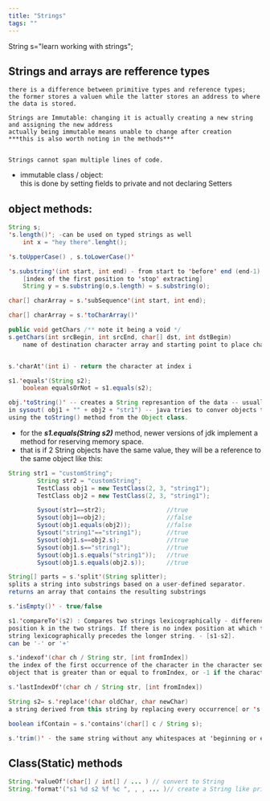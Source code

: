 ```yaml
---
title: "Strings"
tags: ""
---
```

String s="learn working with strings";

## Strings and arrays are refference types

    there is a difference between primitive types and reference types;
    the former stores a valuen while the latter stores an address to where the data is stored.

    Strings are Immutable: changing it is actually creating a new string and assigning the new address
    actually being immutable means unable to change after creation
    ***this is also worth noting in the methods***


    Strings cannot span multiple lines of code.

-   immutable class / object:  
    this is done by setting fields to private and not declaring Setters

## object methods:

```java
String s;
's.length()'; -can be used on typed strings as well
	int x = "hey there".lenght();

's.toUpperCase() , s.toLowerCase()'

's.substring'(int start, int end) - from start to 'before' end (end-1)
	[index of the first position to 'stop' extracting]
    String y = s.substring(o,s.length) = s.substring(o);

char[] charArray = s.'subSequence'(int start, int end);

char[] charArray = s.'toCharArray()'

public void getChars /** note it being a void */
s.getChars(int srcBegin, int srcEnd, char[] dst, int dstBegin)
	name of destination character array and starting point to place characters


s.'charAt'(int i) - return the character at index i

s1.'equals'(String s2);
	boolean equalsOrNot = s1.equals(s2);

obj.'toString()' -- creates a String represantion of the data -- usually "overridden" in defined classes
in sysout( obj1 + "" + obj2 + "str1") -- java tries to conver objects to string,
using the toString() method from the Object class.
```

-   for the **_s1.equals(String s2)_** method, newer versions of jdk implement a method for reserving memory space.
-   that is if 2 String objects have the same value, they will be a reference to the same object like this:

```java
String str1 = "customString";
		String str2 = "customString";
		TestClass obj1 = new TestClass(2, 3, "string1");
		TestClass obj2 = new TestClass(2, 3, "string1");

		Sysout(str1==str2);					//true
		Sysout(obj1==obj2);					//false
		Sysout(obj1.equals(obj2));			//false
		Sysout("string1"=="string1");		//true
		Sysout(obj1.s==obj2.s);				//true
		Sysout(obj1.s=="string1");			//true
		Sysout(obj1.s.equals("string1"));	//true
		Sysout(obj1.s.equals(obj2.s));		//true

```

```java
String[] parts = s.'split'(String splitter);
splits a string into substrings based on a user-defined separator.
returns an array that contains the resulting substrings
```

```java
s.'isEmpty()' - true/false

s1.'compareTo'(s2) : Compares two strings lexicographically - difference of the two character values at
position k in the two strings. If there is no index position at which they differ, then the shorter
string lexicographically precedes the longer string. - [s1-s2].
can be '-' or '+'

s.'indexof'(char ch / String str, [int fromIndex])
the index of the first occurrence of the character in the character sequence represented by this 
object that is greater than or equal to fromIndex, or -1 if the character does not occur.

s.'lastIndexOf'(char ch / String str, [int fromIndex])

String s2= s.'replace'(char oldChar, char newChar)
a string derived from this string by replacing every occurrence[ or 's.replaceFirst'] of oldChar with newChar.

boolean ifContain = s.'contains'(char[] c / String s);

s.'trim()' - the same string without any whitespaces at 'beginning or end'


```

## Class(Static) methods

```java
String.'valueOf'(char[] / int[] / ... ) // convert to String
String.'format'("s1 %d s2 %f %c ", , , ... )// create a String like printf without output

```
